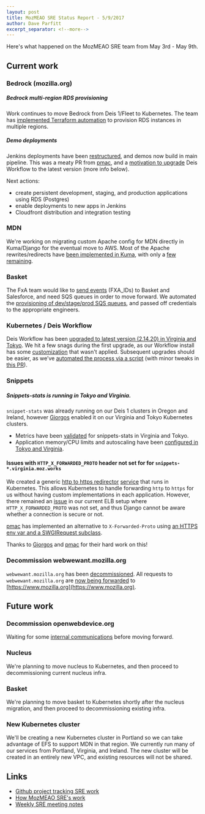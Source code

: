 ```yaml
---
layout: post
title: MozMEAO SRE Status Report - 5/9/2017
author: Dave Parfitt
excerpt_separator: <!--more-->
---
```


Here's what happened on the MozMEAO SRE team from May 3rd - May 9th.

<!--more-->

## Current work

### Bedrock (mozilla.org)

##### Bedrock multi-region RDS provisioning

Work continues to move Bedrock from Deis 1/Fleet to Kubernetes. The team has [implemented Terraform automation](https://github.com/mozmar/infra/pull/209) to provision RDS instances in multiple regions.

##### Demo deployments

Jenkins deployments have been [restructured](https://github.com/mozilla/bedrock/pull/4808), and demos now build in main pipeline. This was a meaty PR from [pmac](https://github.com/pmac), and a [motivation to upgrade](https://github.com/mozilla/bedrock/pull/4808#issuecomment-299883086) Deis Workflow to the latest version (more info below).

Next actions: 

- create persistent development, staging, and production applications using RDS (Postgres)
- enable deployments to new apps in Jenkins
- Cloudfront distribution and integration testing

### MDN

We're working on migrating custom Apache config for MDN directly in Kuma/Django for the eventual move to AWS. Most of the Apache rewrites/redirects have [been implemented in Kuma](https://github.com/mozilla/kuma/pull/4220), with only a [few remaining](https://github.com/mozilla/kuma/blob/master/configs/htaccess).

### Basket

The FxA team would like to [send events](https://bugzilla.mozilla.org/show_bug.cgi?id=1358123) (FXA_IDs) to Basket and Salesforce, and need SQS queues in order to move forward. We automated the [provisioning of dev/stage/prod SQS queues](https://github.com/mozmar/infra/issues/208), and passed off credentials to the appropriate engineers.

### Kubernetes / Deis Workflow

Deis Workflow has been [upgraded to latest version (2.14.20) in Virginia and Tokyo](https://github.com/mozmar/infra/issues/213). We hit a few snags during the first upgrade, as our Workflow install has some [customization](https://github.com/mozmar/infra/blob/master/k8s/install/stage2_functions.sh#L124-L215) that wasn't applied. Subsequent upgrades should be easier, as we’ve [automated the process via a script](https://github.com/mozmar/infra/pull/219) (with minor tweaks in [this PR](https://github.com/mozmar/infra/pull/220)).

### Snippets

##### Snippets-stats is running in Tokyo and Virginia.

`snippet-stats` was already running on our Deis 1 clusters in Oregon and Ireland, however [Giorgos](https://github.com/glogiotatidis/) enabled it on our Virginia and Tokyo Kubernetes clusters.

- Metrics have been [validated](https://github.com/mozmar/infra/issues/174) for snippets-stats in Virginia and Tokyo.
- Application memory/CPU limits and autoscaling have been [configured in Tokyo and Virginia](https://github.com/mozmar/infra/issues/164).

#### Issues with `HTTP_X_FORWARDED_PROTO` header not set for for `snippets-*.virginia.moz.works`

We created a generic [http to https redirector](https://github.com/mozmar/infra/pull/163) [service](https://github.com/mozmar/infra/blob/master/k8s/install/stage2_functions.sh#L303-L305) that runs in Kubernetes. This allows Kubernetes to handle forwarding `http` to `https` for us without having custom implementations in each application. However, there remained an [issue](https://github.com/mozmar/infra/issues/101) in our current ELB setup where `HTTP_X_FORWARDED_PROTO` was not set, and thus Django cannot be aware whether a connection is secure or not.

[pmac](https://github.com/pmac) has implemented an alternative to `X-Forwarded-Proto` using [an HTTPS env var and a SWGIRequest subclass](https://github.com/mozilla/bedrock/commit/8124b66cb3f4f6faa337dde999df104145ebb29c).

Thanks to [Giorgos](https://github.com/glogiotatidis/) and [pmac](https://github.com/pmac) for their hard work on this!

### Decommission webwewant.mozilla.org

`webwewant.mozilla.org` has been [decommissioned](https://github.com/mozmar/infra/issues/203). All requests to `webwewant.mozilla.org` are [now being forwarded](https://bugzilla.mozilla.org/show_bug.cgi?id=1361114) to [https://www.mozilla.org](https://www.mozilla.org).

## Future work

### Decommission openwebdevice.org

Waiting for some [internal communications](https://github.com/mozmar/infra/issues/205) before moving forward.

### Nucleus

We're planning to move nucleus to Kubernetes, and then proceed to decommissioning current nucleus infra.

### Basket

We're planning to move basket to Kubernetes shortly after the nucleus migration, and then proceed to decommissioning existing infra.


### New Kubernetes cluster

We'll be creating a new Kubernetes cluster in Portland so we can take advantage of EFS to support MDN in that region. We currently run many of our services from Portland, Virginia, and Ireland. The new cluster will be created in an entirely new VPC, and existing resources will not be shared.

## Links

- [Github project tracking SRE work](https://github.com/mozmar/infra/projects/2)
- [How MozMEAO SRE's work](https://github.com/mozmar/infra/blob/master/docs/how_we_work.md)
- [Weekly SRE meeting notes](https://goo.gl/WuhP0Y)